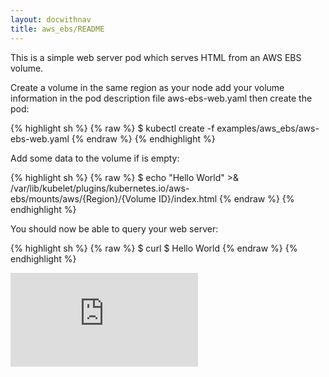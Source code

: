 ```yaml
---
layout: docwithnav
title: aws_ebs/README
---
```

<!-- BEGIN MUNGE: UNVERSIONED_WARNING -->


<!-- END MUNGE: UNVERSIONED_WARNING -->
This is a simple web server pod which serves HTML from an AWS EBS
volume.

Create a volume in the same region as your node add your volume
information in the pod description file aws-ebs-web.yaml then create
the pod:

{% highlight sh %}
{% raw %}
  $ kubectl create -f examples/aws_ebs/aws-ebs-web.yaml
{% endraw %}
{% endhighlight %}

Add some data to the volume if is empty:

{% highlight sh %}
{% raw %}
  $ echo  "Hello World" >& /var/lib/kubelet/plugins/kubernetes.io/aws-ebs/mounts/aws/{Region}/{Volume ID}/index.html
{% endraw %}
{% endhighlight %}

You should now be able to query your web server:

{% highlight sh %}
{% raw %}
  $ curl <Pod IP address>
  $ Hello World
{% endraw %}
{% endhighlight %}


<!-- BEGIN MUNGE: IS_VERSIONED -->
<!-- TAG IS_VERSIONED -->
<!-- END MUNGE: IS_VERSIONED -->


<!-- BEGIN MUNGE: GENERATED_ANALYTICS -->
[![Analytics](https://kubernetes-site.appspot.com/UA-36037335-10/GitHub/examples/aws_ebs/README.md?pixel)]()
<!-- END MUNGE: GENERATED_ANALYTICS -->

